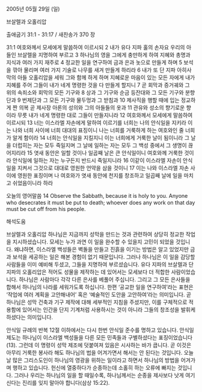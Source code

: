 2005년 05월 29일 (일)

브살렐과 오홀리압



출애굽기 31:1 - 31:17 / 새찬송가 370 장


31:1 여호와께서 모세에게 말씀하여 이르시되 2 내가 유다 지파 훌의 손자요 우리의 아들인 브살렐을 지명하여 부르고 3 하나님의 영을 그에게 충만하게 하여 지혜와 총명과 지식과 여러 가지 재주로 4 정교한 일을 연구하여 금과 은과 놋으로 만들게 하며 5 보석을 깎아 물리며 여러 가지 기술로 나무를 새겨 만들게 하리라 6 내가 또 단 지파 아히사막의 아들 오홀리압을 세워 그와 함께 하게 하며 지혜로운 마음이 있는 모든 자에게 내가 지혜를 주어 그들이 내가 네게 명령한 것을 다 만들게 할지니 7 곧 회막과 증거궤와 그 위의 속죄소와 회막의 모든 기구와 8 상과 그 기구와 순금 등잔대와 그 모든 기구와 분향단과 9 번제단과 그 모든 기구와 물두멍과 그 받침과 10 제사직을 행할 때에 입는 정교하게 짠 의복 곧 제사장 아론의 성의와 그의 아들들의 옷과 11 관유와 성소의 향기로운 향이라 무릇 내가 네게 명령한 대로 그들이 만들지니라 12 여호와께서 모세에게 말씀하여 이르시되 13 너는 이스라엘 자손에게 말하여 이르기를 너희는 나의 안식일을 지키라 이는 나와 너희 사이에 너희 대대의 표징이니 나는 너희를 거룩하게 하는 여호와인 줄 너희가 알게 함이라 14 너희는 안식일을 지킬지니 이는 너희에게 거룩한 날이 됨이니라 그 날을 더럽히는 자는 모두 죽일지며 그 날에 일하는 자는 모두 그 백성 중에서 그 생명이 끊어지리라 15 엿새 동안은 일할 것이나 일곱째 날은 큰 안식일이니 여호와께 거룩한 것이라 안식일에 일하는 자는 누구든지 반드시 죽일지니라 16 이같이 이스라엘 자손이 안식일을 지켜서 그것으로 대대로 영원한 언약을 삼을 것이니 17 이는 나와 이스라엘 자손 사이에 영원한 표징이며 나 여호와가 엿새 동안에 천지를 창조하고 일곱째 날에 일을 마치고 쉬었음이니라 하라 

오늘의 영어말씀 
14 Observe the Sabbath, because it is holy to you. Anyone who desecrates it must be put to death; whoever does any work on that day must be cut off from his people.

해석도움





브살렐과 오홀리압 
하나님은 지금까지 성막을 만드는 것과 관련하여 상당히 정교한 작업을 지시하셨습니다. 모세는 누가 과연 이 일을 완수할 수 있을지 고민이 되었을 것입니다. 왜냐하면, 이스라엘 백성들은 벽돌을 만들고 진흙을 이기는 방법은 알고 있었지만 금과 보석을 세공하는 일은 해본 경험이 없기 때문입니다. 그러나 하나님은 이 일을 감당할 사람들을 이미 예비해 두셨고, 그들을 지명하여 부르셨습니다. 유다 지파의 브살렐과 단 지파의 오홀리압은 적어도 성물을 제작하는 데 있어서는 모세보다 더 적합한 사람이었습니다. 하나님은 사람마다 각각 다른 은사를 베풀어 주십니다. 그리고 그 모든 은사들을 합해서 하나님의 나라를 세워가도록 하십니다. 한편 ‘공교한 일을 연구하여’라는 표현은 ‘작업에 여러 계획을 고안해내어’ 혹은 ‘예술적인 도안을 고안하여’라는 의미입니다. 곧 하나님은 성막 건축과 기구 제작에 대해 세부적인 지침을 주셨지만, 이를 구체적으로 적용함에 있어서는 인간을 단지 기계처럼 사용하시는 것이 아니라 그들의 창조성을 발휘케 하셨다는 의미입니다. 

안식일 규례의 반복 
12절 이하에서는 다시 한번 안식일 준수를 명하고 있습니다. 안식일 제도는 하나님이 이스라엘 백성들을 다른 모든 민족들과 구별하셨다는 표징이었습니다(13). 그런데 이 명령이 성막 제조에 덧붙여져 있음은 시사하는 바가 큽니다. 곧 이것은 아무리 거룩한 봉사라 해도 하나님의 법을 어겨가면서 해서는 안 된다는 것입니다. 오늘날 많은 그리스도인이 하나님의 영광을 위하는 일이라고 하면서 하나님의 방법을 어겨가며 행하고 있습니다. 헌신에 열중하다가 순종하는데 소홀히 하는 오류에 빠지는 것입니다. 그러나 우리는 하나님의 일을 할 때일수록, 하나님께서는 순종을 제사보다 낫게 여기신다는 진리를 잊지 말아야 합니다(삼상 15:22).